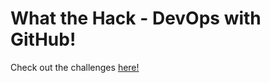 # What the Hack - DevOps with GitHub! 


Check out the challenges [here!](https://aka.ms/wth-github)

